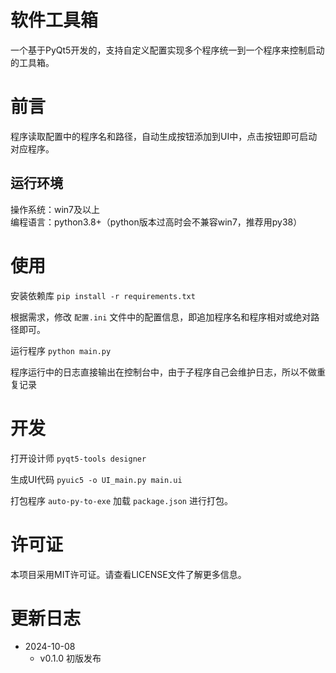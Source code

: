 # 软件工具箱
一个基于PyQt5开发的，支持自定义配置实现多个程序统一到一个程序来控制启动的工具箱。

# 前言

程序读取配置中的程序名和路径，自动生成按钮添加到UI中，点击按钮即可启动对应程序。  

## 运行环境

操作系统：win7及以上  
编程语言：python3.8+（python版本过高时会不兼容win7，推荐用py38）  


# 使用

安装依赖库 `pip install -r requirements.txt`  

根据需求，修改 `配置.ini` 文件中的配置信息，即追加程序名和程序相对或绝对路径即可。

运行程序 `python main.py`

程序运行中的日志直接输出在控制台中，由于子程序自己会维护日志，所以不做重复记录

# 开发

打开设计师 `pyqt5-tools designer`  

生成UI代码 `pyuic5 -o UI_main.py main.ui`  

打包程序 `auto-py-to-exe` 加载 `package.json` 进行打包。  

# 许可证

本项目采用MIT许可证。请查看LICENSE文件了解更多信息。  

# 更新日志

- 2024-10-08
    - v0.1.0 初版发布
